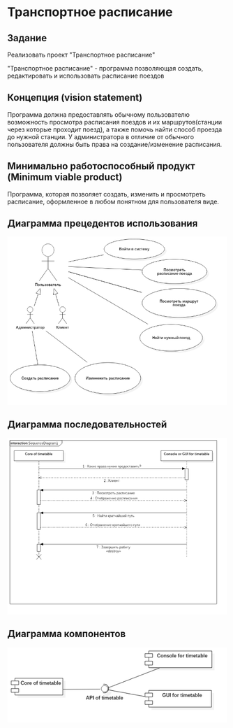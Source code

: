 # Транспортное расписание

## Задание

Реализовать проект "Транспортное расписание" 

"Транспортное расписание" - программа позволяющая создать, редактировать и использовать расписание поездов

## Концепция (vision statement)

Программа должна предоставлять обычному пользователю возможность просмотра расписания поездов и их маршрутов(станции через которые проходит поезд), а также помочь найти способ проезда до нужной станции. У администратора в отличие от обычного пользователя должны быть права на создание/изменение расписания. 

## Минимально работоспособный продукт (Minimum viable product)

Программа, которая позволяет создать, изменить и просмотреть расписание, оформленное в любом понятном для пользователя виде.

## Диаграмма прецедентов использования
![UseCaseDiagram is not displayed](report/UseCaseDiagram.png)

## Диаграмма последовательностей

![Chart sequences is not displayed](report/Chart_sequences.png)

## Диаграмма компонентов

![Chart components is not displayed](report/Chart_components.png)